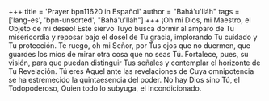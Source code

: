 +++
title = 'Prayer bpn11620 in Español'
author = "Bahá'u'lláh"
tags = ['lang-es', 'bpn-unsorted', "Bahá'u'lláh"]
+++
¡Oh mi Dios, mi Maestro, el Objeto de mi deseo! Este siervo Tuyo busca dormir al amparo de Tu misericordia y reposar bajo el dosel de Tu gracia, implorando Tu cuidado y Tu protección.
Te ruego, oh mi Señor, por Tus ojos que no duermen, que guardes los míos de mirar otra cosa que no seas Tú. Fortalece, pues, su visión, para que puedan distinguir Tus señales y contemplar el horizonte de Tu Revelación. Tú eres Aquel ante las revelaciones de Cuya omnipotencia se ha estremecido la quintaesencia del poder.
No hay Dios sino Tú, el Todopoderoso, Quien todo lo subyuga, el Incondicionado.
